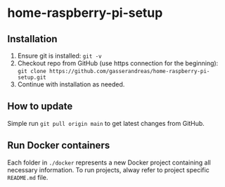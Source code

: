 # home-raspberry-pi-setup

## Installation

1. Ensure git is installed: `git -v`
2. Checkout repo from GitHub (use https connection for the beginning): `git clone https://github.com/gasserandreas/home-raspberry-pi-setup.git`
3. Continue with installation as needed.

## How to update

Simple run `git pull origin main` to get latest changes from GitHub.

## Run Docker containers

Each folder in `./docker` represents a new Docker project containing all necessary information. To run projects, alway refer to project specific `README.md` file.